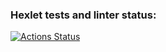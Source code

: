 ### Hexlet tests and linter status:
[![Actions Status](https://github.com/dbulyk/java-project-lvl5/workflows/hexlet-check/badge.svg)](https://github.com/dbulyk/java-project-lvl5/actions)